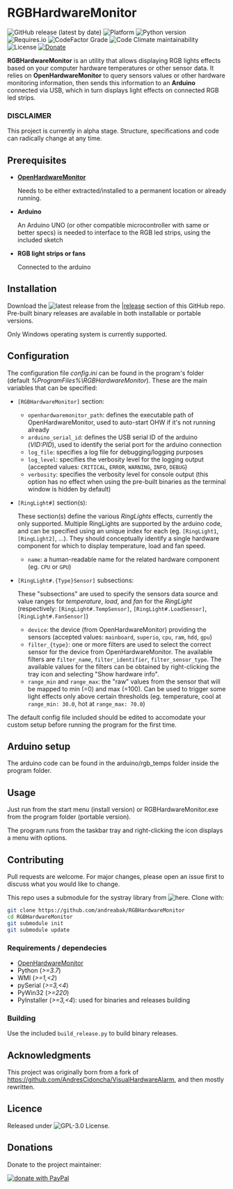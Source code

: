 # RGBHardwareMonitor

![GitHub release (latest by date)](https://img.shields.io/github/v/release/andreabak/RGBHardwareMonitor)
![Platform](https://img.shields.io/badge/platform-windows-lightgray)
![Python version](https://img.shields.io/badge/python-3.7-informational)
![Requires.io](https://img.shields.io/requires/github/andreabak/RGBHardwareMonitor)
![CodeFactor Grade](https://img.shields.io/codefactor/grade/github/andreabak/rgbhardwaremonitor)
![Code Climate maintainability](https://img.shields.io/codeclimate/maintainability/andreabak/RGBHardwareMonitor)
![License](https://img.shields.io/github/license/andreabak/RGBHardwareMonitor)
[![Donate](https://img.shields.io/badge/Donate-PayPal-green.svg)][donation url]

**RGBHardwareMonitor** is an utility that allows displaying RGB lights effects based on your computer hardware temperatures or other sensor data.
It relies on **OpenHardwareMonitor** to query sensors values or other hardware monitoring information, then sends this information to an **Arduino** connected via USB, which in turn displays light effects on connected RGB led strips.

### DISCLAIMER
This project is currently in alpha stage. Structure, specifications and code can radically change at any time.

## Prerequisites


  - **[OpenHardwareMonitor](http://openhardwaremonitor.org/)**

    Needs to be either extracted/installed to a permanent location or already running.

  - **Arduino**

    An Arduino UNO (or other compatible microcontroller with same or better specs) is needed to interface to the RGB led strips, using the included sketch

  - **RGB light strips or fans**

    Connected to the arduino

## Installation

Download the ![latest release](/releases/latest) from the |[release](/releases) section of this GitHub repo.
Pre-built binary releases are available in both installable or portable versions.

Only Windows operating system is currently supported.

## Configuration

The configuration file _config.ini_ can be found in the program's folder (default _%ProgramFiles%\RGBHardwareMonitor_). These are the main variables that can be specified:
 
  - `[RGBHardwareMonitor]` section:
  
    - `openhardwaremonitor_path`: defines the executable path of OpenHardwareMonitor, used to auto-start OHW if it's not running already
    - `arduino_serial_id`: defines the USB serial ID of the arduino (_VID:PID_), used to identify the serial port for the arduino connection
    - `log_file`: specifies a log file for debugging/logging purposes
    - `log_level`: specifies the verbosity level for the logging output (accepted values: `CRITICAL`, `ERROR`, `WARNING`, `INFO`, `DEBUG`)
    - `verbosity`: specifies the verbosity level for console output (this option has no effect when using the pre-built binaries as the terminal window is hidden by default)
    
  - `[RingLight#]` section(s):
  
    These section(s) define the various _RingLights_ effects, currently the only supported. Multiple RingLights are supported by the arduino code, and can be specified using an unique index for each (eg. `[RingLight1`, `[RingLight2]`, ...). They should conceptually identify a single hardware component for which to display temperature, load and fan speed.
  
    - `name`: a human-readable name for the related hardware component (eg. `CPU` or `GPU`)
  
  - `[RingLight#.{Type}Sensor]` subsections:
  
    These "subsections" are used to specify the sensors data source and value ranges for _temperature_, _load_, and _fan_ for the _RingLight_ (respectively: `[RingLight#.TempSensor]`, `[RingLight#.LoadSensor]`, `[RingLight#.FanSensor]`)
  
    - `device`: the device (from OpenHardwareMonitor) providing the sensors (accepted values: `mainboard`, `superio`, `cpu`, `ram`, `hdd`, `gpu`)
    - `filter_{type}`: one or more filters are used to select the correct sensor for the device from OpenHardwareMonitor. The available filters are `filter_name`, `filter_identifier`, `filter_sensor_type`. The available values for the filters can be obtained by right-clicking the tray icon and selecting "Show hardware info".
    - `range_min` and `range_max`: the "raw" values from the sensor that will be mapped to min (=0) and max (=100). Can be used to trigger some light effects only above certain thresholds (eg. temperature, cool at `range_min: 30.0`, hot at `range_max: 70.0`)
   
The default config file included should be edited to accomodate your custom setup before running the program for the first time.

## Arduino setup

The arduino code can be found in the arduino/rgb_temps folder inside the program folder.

## Usage

Just run from the start menu (install version) or RGBHardwareMonitor.exe from the program folder (portable version).

The program runs from the taskbar tray and right-clicking the icon displays a menu with options.

## Contributing

Pull requests are welcome. For major changes, please open an issue first to discuss what you would like to change.

<!--Please make sure to update tests as appropriate.-->

This repo uses a submodule for the systray library from ![here](https://github.com/andreabak/systray). Clone with:
```bash
git clone https://github.com/andreabak/RGBHardwareMonitor
cd RGBHardwareMonitor
git submodule init
git submodule update
```

### Requirements / dependecies
 - [OpenHardwareMonitor](http://openhardwaremonitor.org/)
 - Python (_>=3.7_)
 - WMI (_>=1,<2_)
 - pySerial (_>=3,<4_)
 - PyWin32 (_>=220_)
 - PyInstaller (_>=3,<4_): used for binaries and releases building

### Building

Use the included `build_release.py` to build binary releases.

## Acknowledgments

This project was originally born from a fork of <https://github.com/AndresCidoncha/VisualHardwareAlarm>, and then mostly rewritten.

## Licence

Released under ![GPL-3.0 License](blob/master/LICENSE).

## Donations

Donate to the project maintainer:

[![donate with PayPal](https://gist.githubusercontent.com/andreabak/bb1d67a7ffce6ffa830f052361ea0765/raw/f553450f3282bb4fa95dabb4da936e415c270aaa/paypal-donate-button.svg)][donation url]

<!--REFERENCES-->

[donation url]: https://www.paypal.com/cgi-bin/webscr?cmd=_donations&business=PCYKW7DB34WQ4&item_name=donate+to+RGBHardwareMonitor+project+maintainer&currency_code=EUR&source=url
